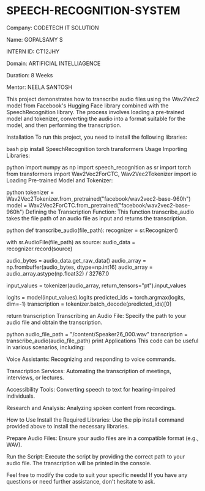# SPEECH-RECOGNITION-SYSTEM

Company: CODETECH IT SOLUTION

Name: GOPALSAMY S

INTERN ID: CT12JHY

Domain: ARTIFICIAL INTELLIAGENCE

Duration: 8 Weeks

Mentor: NEELA SANTOSH

This project demonstrates how to transcribe audio files using the Wav2Vec2 model from Facebook's Hugging Face library combined with the SpeechRecognition library. The process involves loading a pre-trained model and tokenizer, converting the audio into a format suitable for the model, and then performing the transcription.

Installation To run this project, you need to install the following libraries:

bash pip install SpeechRecognition torch transformers Usage Importing Libraries:

python import numpy as np import speech_recognition as sr import torch from transformers import Wav2Vec2ForCTC, Wav2Vec2Tokenizer import io Loading Pre-trained Model and Tokenizer:

python tokenizer = Wav2Vec2Tokenizer.from_pretrained("facebook/wav2vec2-base-960h") model = Wav2Vec2ForCTC.from_pretrained("facebook/wav2vec2-base-960h") Defining the Transcription Function: This function transcribe_audio takes the file path of an audio file as input and returns the transcription.

python def transcribe_audio(file_path): recognizer = sr.Recognizer()

with sr.AudioFile(file_path) as source:
    audio_data = recognizer.record(source)

audio_bytes = audio_data.get_raw_data()
audio_array = np.frombuffer(audio_bytes, dtype=np.int16)
audio_array = audio_array.astype(np.float32) / 32767.0

input_values = tokenizer(audio_array, return_tensors="pt").input_values

logits = model(input_values).logits
predicted_ids = torch.argmax(logits, dim=-1)
transcription = tokenizer.batch_decode(predicted_ids)[0]

return transcription
Transcribing an Audio File: Specify the path to your audio file and obtain the transcription.

python audio_file_path = "/content/Speaker26_000.wav" transcription = transcribe_audio(audio_file_path) print Applications This code can be useful in various scenarios, including:

Voice Assistants: Recognizing and responding to voice commands.

Transcription Services: Automating the transcription of meetings, interviews, or lectures.

Accessibility Tools: Converting speech to text for hearing-impaired individuals.

Research and Analysis: Analyzing spoken content from recordings.

How to Use Install the Required Libraries: Use the pip install command provided above to install the necessary libraries.

Prepare Audio Files: Ensure your audio files are in a compatible format (e.g., WAV).

Run the Script: Execute the script by providing the correct path to your audio file. The transcription will be printed in the console.

Feel free to modify the code to suit your specific needs! If you have any questions or need further assistance, don't hesitate to ask.
